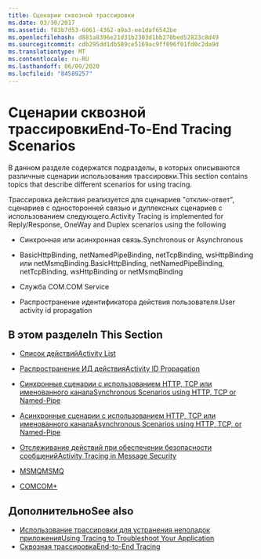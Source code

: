 ```yaml
---
title: Сценарии сквозной трассировки
ms.date: 03/30/2017
ms.assetid: f83b7d53-6061-4362-a9a3-ee1daf6542be
ms.openlocfilehash: d881a8396e21d31b2303d1bb270bed52823c8d49
ms.sourcegitcommit: cdb295dd1db589ce5169ac9ff096f01fd0c2da9d
ms.translationtype: MT
ms.contentlocale: ru-RU
ms.lasthandoff: 06/09/2020
ms.locfileid: "84589257"
---
```

# <a name="end-to-end-tracing-scenarios"></a><span data-ttu-id="08ffb-102">Сценарии сквозной трассировки</span><span class="sxs-lookup"><span data-stu-id="08ffb-102">End-To-End Tracing Scenarios</span></span>
<span data-ttu-id="08ffb-103">В данном разделе содержатся подразделы, в которых описываются различные сценарии использования трассировки.</span><span class="sxs-lookup"><span data-stu-id="08ffb-103">This section contains topics that describe different scenarios for using tracing.</span></span>  
  
 <span data-ttu-id="08ffb-104">Трассировка действия реализуется для сценариев "отклик-ответ", сценариев с односторонней связью и дуплексных сценариев с использованием следующего.</span><span class="sxs-lookup"><span data-stu-id="08ffb-104">Activity Tracing is implemented for Reply/Response, OneWay and Duplex scenarios using the following</span></span>  
  
- <span data-ttu-id="08ffb-105">Синхронная или асинхронная связь.</span><span class="sxs-lookup"><span data-stu-id="08ffb-105">Synchronous or Asynchronous</span></span>  
  
- <span data-ttu-id="08ffb-106">BasicHttpBinding, netNamedPipeBinding, netTcpBinding, wsHttpBinding или netMsmqBinding.</span><span class="sxs-lookup"><span data-stu-id="08ffb-106">BasicHttpBinding, netNamedPipeBinding, netTcpBinding, wsHttpBinding or netMsmqBinding</span></span>  
  
- <span data-ttu-id="08ffb-107">Служба COM.</span><span class="sxs-lookup"><span data-stu-id="08ffb-107">COM Service</span></span>  
  
- <span data-ttu-id="08ffb-108">Распространение идентификатора действия пользователя.</span><span class="sxs-lookup"><span data-stu-id="08ffb-108">User activity id propagation</span></span>  
  
## <a name="in-this-section"></a><span data-ttu-id="08ffb-109">В этом разделе</span><span class="sxs-lookup"><span data-stu-id="08ffb-109">In This Section</span></span>  
  
- [<span data-ttu-id="08ffb-110">Список действий</span><span class="sxs-lookup"><span data-stu-id="08ffb-110">Activity List</span></span>](activity-list.md)  
  
- [<span data-ttu-id="08ffb-111">Распространение ИД действия</span><span class="sxs-lookup"><span data-stu-id="08ffb-111">Activity ID Propagation</span></span>](activity-id-propagation.md)  
  
- [<span data-ttu-id="08ffb-112">Синхронные сценарии с использованием HTTP, TCP или именованного канала</span><span class="sxs-lookup"><span data-stu-id="08ffb-112">Synchronous Scenarios using HTTP, TCP or Named-Pipe</span></span>](synchronous-scenarios-using-http-tcp-or-named-pipe.md)  
  
- [<span data-ttu-id="08ffb-113">Асинхронные сценарии с использованием HTTP, TCP или именованного канала</span><span class="sxs-lookup"><span data-stu-id="08ffb-113">Asynchronous Scenarios using HTTP, TCP, or Named-Pipe</span></span>](asynchronous-scenarios-using-http-tcp-or-named-pipe.md)  
  
- [<span data-ttu-id="08ffb-114">Отслеживание действий при обеспечении безопасности сообщений</span><span class="sxs-lookup"><span data-stu-id="08ffb-114">Activity Tracing in Message Security</span></span>](activity-tracing-in-message-security.md)  
  
- [<span data-ttu-id="08ffb-115">MSMQ</span><span class="sxs-lookup"><span data-stu-id="08ffb-115">MSMQ</span></span>](msmq.md)  
  
- [<span data-ttu-id="08ffb-116">COM</span><span class="sxs-lookup"><span data-stu-id="08ffb-116">COM+</span></span>](com.md)  
  
## <a name="see-also"></a><span data-ttu-id="08ffb-117">Дополнительно</span><span class="sxs-lookup"><span data-stu-id="08ffb-117">See also</span></span>

- [<span data-ttu-id="08ffb-118">Использование трассировки для устранения неполадок приложения</span><span class="sxs-lookup"><span data-stu-id="08ffb-118">Using Tracing to Troubleshoot Your Application</span></span>](using-tracing-to-troubleshoot-your-application.md)
- [<span data-ttu-id="08ffb-119">Сквозная трассировка</span><span class="sxs-lookup"><span data-stu-id="08ffb-119">End-to-End Tracing</span></span>](end-to-end-tracing.md)
